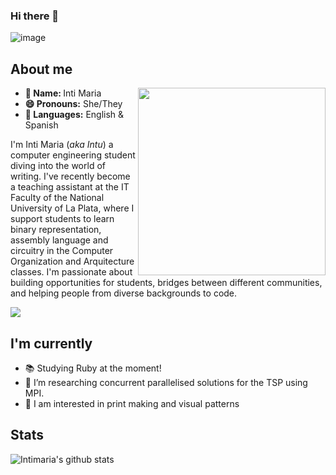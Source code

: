 ### Hi there 👋

![image](https://user-images.githubusercontent.com/4869398/118343974-507f1580-b502-11eb-8288-4266d6fa5d7c.png)

<!--
**Intimaria/Intimaria** is a ✨ _special_ ✨ repository because its `README.md` (this file) appears on your GitHub profile.
<img src="https://thumbs.gfycat.com/AcrobaticMatureGazelle.webp" alt="computer" width="80"> 
<img src="https://thumbs.gfycat.com/ScaryCreamyGlobefish.webp" alt="computer" width="80"> 
<img src="https://25.media.tumblr.com/9fc677259c763c527376de15c84291c2/tumblr_mx585u8qtV1sedjuto1_500.gif" alt="computer" width="80">
<img src="https://cdn.wallpapersafari.com/61/37/dhNbK0.gif" align="right" width="300">


Here are some ideas to get you started:

- 👯 I’m looking to collaborate on ...
- 🤔 I’m looking for help with ...
- 💬 Ask me about ...
- 📫 How to reach me: ...
- 😄 Pronouns: ...
- ⚡ Fun fact: ...
-->

<h2>About me </h2>

<div >
<img src="https://external-content.duckduckgo.com/iu/?u=https%3A%2F%2Fi.pinimg.com%2Foriginals%2Fce%2Fec%2Fa5%2Fceeca5612d3e25226f9d5cb7616f8976.gif" align="right" width="300">
<ul>
  <li><b>👤 Name: </b> Inti Maria</li>
  <li><b>😄 Pronouns:</b>  She/They</li>
  <li><b>📣 Languages:</b> English & Spanish</li>
</ul>

<p>I'm Inti Maria (<i>aka Intu</i>) a computer engineering student diving into the world of writing. I've recently become a teaching assistant at the IT Faculty of the National University of La Plata, where I support students to learn binary representation, assembly language and circuitry in the Computer Organization and Arquitecture classes. I'm passionate about building opportunities for students, bridges between different communities, and helping people from diverse backgrounds to code.
</p>

</div>

<img src="https://img.shields.io/badge/mariainti_%20-%231DA1F2.svg?&style=for-the-badge&logo=Twitter&logoColor=white">

<h2>I'm currently</h2>

- 📚 Studying Ruby at the moment! 
- 🤔 I’m researching concurrent parallelised solutions for the TSP using MPI.
- 🦄 I am interested in print making and visual patterns 

<h2>Stats</h2>

![Intimaria's github stats](https://github-readme-stats.vercel.app/api?username=Intimaria&show_icons=true&theme=radical)



